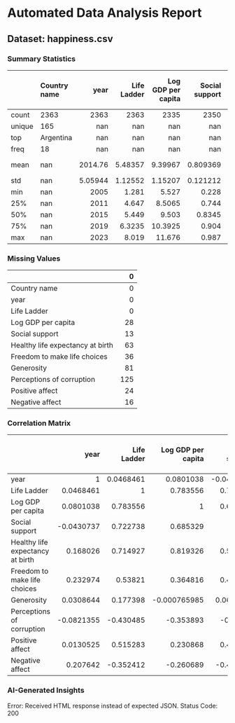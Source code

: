 # Automated Data Analysis Report

## Dataset: happiness.csv

### Summary Statistics

|        | Country name   |       year |   Life Ladder |   Log GDP per capita |   Social support |   Healthy life expectancy at birth |   Freedom to make life choices |     Generosity |   Perceptions of corruption |   Positive affect |   Negative affect |
|:-------|:---------------|-----------:|--------------:|---------------------:|-----------------:|-----------------------------------:|-------------------------------:|---------------:|----------------------------:|------------------:|------------------:|
| count  | 2363           | 2363       |    2363       |           2335       |      2350        |                         2300       |                    2327        | 2282           |                 2238        |       2339        |      2347         |
| unique | 165            |  nan       |     nan       |            nan       |       nan        |                          nan       |                     nan        |  nan           |                  nan        |        nan        |       nan         |
| top    | Argentina      |  nan       |     nan       |            nan       |       nan        |                          nan       |                     nan        |  nan           |                  nan        |        nan        |       nan         |
| freq   | 18             |  nan       |     nan       |            nan       |       nan        |                          nan       |                     nan        |  nan           |                  nan        |        nan        |       nan         |
| mean   | nan            | 2014.76    |       5.48357 |              9.39967 |         0.809369 |                           63.4018  |                       0.750282 |    9.77213e-05 |                    0.743971 |          0.651882 |         0.273151  |
| std    | nan            |    5.05944 |       1.12552 |              1.15207 |         0.121212 |                            6.84264 |                       0.139357 |    0.161388    |                    0.184865 |          0.10624  |         0.0871311 |
| min    | nan            | 2005       |       1.281   |              5.527   |         0.228    |                            6.72    |                       0.228    |   -0.34        |                    0.035    |          0.179    |         0.083     |
| 25%    | nan            | 2011       |       4.647   |              8.5065  |         0.744    |                           59.195   |                       0.661    |   -0.112       |                    0.687    |          0.572    |         0.209     |
| 50%    | nan            | 2015       |       5.449   |              9.503   |         0.8345   |                           65.1     |                       0.771    |   -0.022       |                    0.7985   |          0.663    |         0.262     |
| 75%    | nan            | 2019       |       6.3235  |             10.3925  |         0.904    |                           68.5525  |                       0.862    |    0.09375     |                    0.86775  |          0.737    |         0.326     |
| max    | nan            | 2023       |       8.019   |             11.676   |         0.987    |                           74.6     |                       0.985    |    0.7         |                    0.983    |          0.884    |         0.705     |

### Missing Values

|                                  |   0 |
|:---------------------------------|----:|
| Country name                     |   0 |
| year                             |   0 |
| Life Ladder                      |   0 |
| Log GDP per capita               |  28 |
| Social support                   |  13 |
| Healthy life expectancy at birth |  63 |
| Freedom to make life choices     |  36 |
| Generosity                       |  81 |
| Perceptions of corruption        | 125 |
| Positive affect                  |  24 |
| Negative affect                  |  16 |

### Correlation Matrix

|                                  |       year |   Life Ladder |   Log GDP per capita |   Social support |   Healthy life expectancy at birth |   Freedom to make life choices |   Generosity |   Perceptions of corruption |   Positive affect |   Negative affect |
|:---------------------------------|-----------:|--------------:|---------------------:|-----------------:|-----------------------------------:|-------------------------------:|-------------:|----------------------------:|------------------:|------------------:|
| year                             |  1         |     0.0468461 |          0.0801038   |       -0.0430737 |                          0.168026  |                       0.232974 |  0.0308644   |                  -0.0821355 |         0.0130525 |         0.207642  |
| Life Ladder                      |  0.0468461 |     1         |          0.783556    |        0.722738  |                          0.714927  |                       0.53821  |  0.177398    |                  -0.430485  |         0.515283  |        -0.352412  |
| Log GDP per capita               |  0.0801038 |     0.783556  |          1           |        0.685329  |                          0.819326  |                       0.364816 | -0.000765985 |                  -0.353893  |         0.230868  |        -0.260689  |
| Social support                   | -0.0430737 |     0.722738  |          0.685329    |        1         |                          0.597787  |                       0.404131 |  0.0652399   |                  -0.22141   |         0.424524  |        -0.454878  |
| Healthy life expectancy at birth |  0.168026  |     0.714927  |          0.819326    |        0.597787  |                          1         |                       0.375745 |  0.0151682   |                  -0.30313   |         0.217982  |        -0.15033   |
| Freedom to make life choices     |  0.232974  |     0.53821   |          0.364816    |        0.404131  |                          0.375745  |                       1        |  0.321396    |                  -0.466023  |         0.578398  |        -0.278959  |
| Generosity                       |  0.0308644 |     0.177398  |         -0.000765985 |        0.0652399 |                          0.0151682 |                       0.321396 |  1           |                  -0.270004  |         0.300608  |        -0.0719746 |
| Perceptions of corruption        | -0.0821355 |    -0.430485  |         -0.353893    |       -0.22141   |                         -0.30313   |                      -0.466023 | -0.270004    |                   1         |        -0.274208  |         0.265555  |
| Positive affect                  |  0.0130525 |     0.515283  |          0.230868    |        0.424524  |                          0.217982  |                       0.578398 |  0.300608    |                  -0.274208  |         1         |        -0.334451  |
| Negative affect                  |  0.207642  |    -0.352412  |         -0.260689    |       -0.454878  |                         -0.15033   |                      -0.278959 | -0.0719746   |                   0.265555  |        -0.334451  |         1         |

### AI-Generated Insights

Error: Received HTML response instead of expected JSON. Status Code: 200

